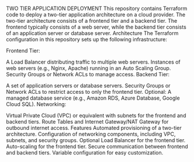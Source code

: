 TWO TIER APPLICATION DEPLOYMENT
This repository contains Terraform code to deploy a two-tier application architecture on a cloud provider. The two-tier architecture consists of a frontend tier and a backend tier. The frontend typically consists of a web server, while the backend tier consists of an application server or database server.
Architecture
The Terraform configuration in this repository sets up the following infrastructure:

Frontend Tier:

A Load Balancer distributing traffic to multiple web servers.
Instances of web servers (e.g., Nginx, Apache) running in an Auto Scaling Group.
Security Groups or Network ACLs to manage access.
Backend Tier:

A set of application servers or database servers.
Security Groups or Network ACLs to restrict access to only the frontend tier.
Optional: A managed database service (e.g., Amazon RDS, Azure Database, Google Cloud SQL).
Networking:

Virtual Private Cloud (VPC) or equivalent with subnets for the frontend and backend tiers.
Route Tables and Internet Gateway/NAT Gateway for outbound internet access.
Features
Automated provisioning of a two-tier architecture.
Configuration of networking components, including VPC, subnets, and security groups.
Optional Load Balancer for the frontend tier.
Auto-scaling for the frontend tier.
Secure communication between frontend and backend tiers.
Variable configuration for easy customization.
